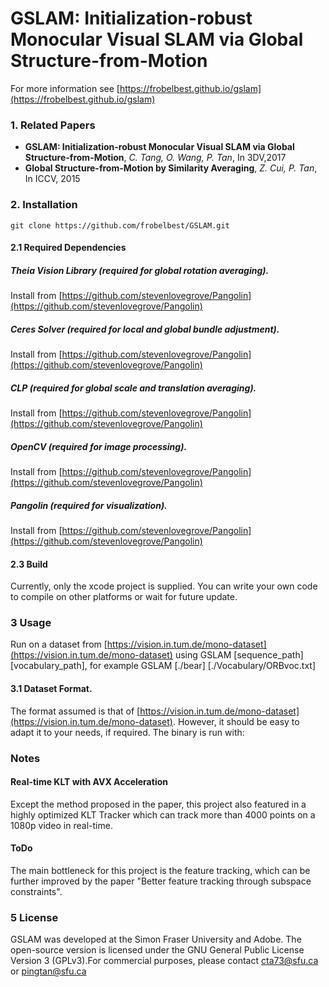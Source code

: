 # GSLAM: Initialization-robust Monocular Visual SLAM via Global Structure-from-Motion

For more information see
[https://frobelbest.github.io/gslam](https://frobelbest.github.io/gslam)

### 1. Related Papers
* **GSLAM: Initialization-robust Monocular Visual SLAM via Global Structure-from-Motion**, *C. Tang, O. Wang, P. Tan*, In 3DV,2017
* **Global Structure-from-Motion by Similarity Averaging**, *Z. Cui, P. Tan*, In ICCV, 2015

<!-- Get some datasets from [https://vision.in.tum.de/mono-dataset](https://vision.in.tum.de/mono-dataset) . -->

### 2. Installation

	git clone https://github.com/frobelbest/GSLAM.git

#### 2.1 Required Dependencies

##### Theia Vision Library (required for global rotation averaging).
Install from [https://github.com/stevenlovegrove/Pangolin](https://github.com/stevenlovegrove/Pangolin)
##### Ceres Solver (required for local and global bundle adjustment).
Install from [https://github.com/stevenlovegrove/Pangolin](https://github.com/stevenlovegrove/Pangolin)
##### CLP (required for global scale and translation averaging).
Install from [https://github.com/stevenlovegrove/Pangolin](https://github.com/stevenlovegrove/Pangolin)
##### OpenCV (required for image processing).
Install from [https://github.com/stevenlovegrove/Pangolin](https://github.com/stevenlovegrove/Pangolin)
##### Pangolin (required for visualization).
Install from [https://github.com/stevenlovegrove/Pangolin](https://github.com/stevenlovegrove/Pangolin)


#### 2.3 Build
Currently, only the xcode project is supplied. You can write your own code to compile on other platforms or wait for future update.

### 3 Usage
Run on a dataset from [https://vision.in.tum.de/mono-dataset](https://vision.in.tum.de/mono-dataset) using
GSLAM [sequence_path] [vocabulary_path], for example  GSLAM [./bear] [./Vocabulary/ORBvoc.txt]

#### 3.1 Dataset Format.
The format assumed is that of [https://vision.in.tum.de/mono-dataset](https://vision.in.tum.de/mono-dataset).
However, it should be easy to adapt it to your needs, if required. The binary is run with:


### Notes

#### Real-time KLT with AVX Acceleration
Except the method proposed in the paper, this project also featured in a highly optimized KLT Tracker which can track more than 4000 points on a 1080p video in real-time.

#### ToDo
The main bottleneck for this project is the feature tracking, which can be further improved by the paper "Better feature tracking through subspace constraints".

### 5 License
GSLAM was developed at the Simon Fraser University and Adobe.
The open-source version is licensed under the GNU General Public License
Version 3 (GPLv3).For commercial purposes, please contact [cta73@sfu.ca](cta73@sfu.ca) or [pingtan@sfu.ca](pingtan@sfu.ca)
